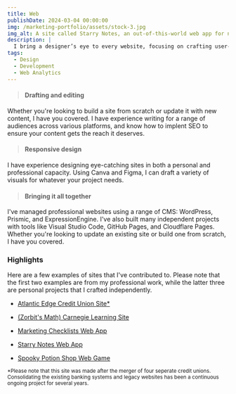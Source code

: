 ```yaml
---
title: Web
publishDate: 2024-03-04 00:00:00
img: /marketing-portfolio/assets/stock-3.jpg
img_alt: A site called Starry Notes, an out-of-this-world web app for notes that was created using React and Vite.
description: |
  I bring a designer’s eye to every website, focusing on crafting user-friendly interfaces that feel intuitive and sleek. With experience in SEO, responsive design, and accessibility, I build sites that not only look great but are built to reach and engage diverse audiences.
tags:
  - Design
  - Development
  - Web Analytics
---
```


>
>#### Drafting and editing
Whether you're looking to build a site from scratch or update it with new content, I have you covered. I have experience writing for a range of audiences across various platforms, and know how to implent SEO to ensure your content gets the reach it deserves.

>#### Responsive design
I have experience designing eye-catching sites in both a personal and professional capacity. Using Canva and Figma, I can draft a variety of
visuals for whatever your project needs.

>#### Bringing it all together
 I've managed professional websites using a range of CMS: WordPress, Prismic, and ExpressionEngine. I've also built many independent projects with tools like Visual Studio Code, GitHub Pages, and Cloudflare Pages. Whether you're looking to update an existing site or build one from scratch, I have you covered.

### Highlights  
Here are a few examples of sites that I've contributed to. Please note that the first two examples are from my professional work, while the latter three are personal projects that I crafted independently.
- <a href="https://atlanticedgecu.ca/">Atlantic Edge Credit Union Site*</a>
- <a href="https://www.carnegielearning.ca/">(Zorbit's Math) Carnegie Learning Site</a>

- <a href="https://marketing-checklists.pages.dev/">Marketing Checklists Web App</a>
- <a href="https://danielledonnelly.github.io/Starry-Notes/">Starry Notes Web App</a>
- <a href="https://danielledonnelly.github.io/spooky-potion-shop/">Spooky Potion Shop Web Game</a>
<p><small>*Please note that this site was made after the merger of four seperate credit unions. Consolidating the existing banking systems and legacy websites has been a continuous ongoing project for several years.</small></p>